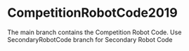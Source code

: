 # CompetitionRobotCode2019

The main branch contains the Competition Robot Code.
Use SecondaryRobotCode branch for Secondary Robot Code